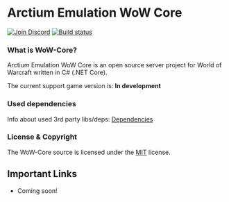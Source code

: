 # Arctium Emulation WoW Core

[![Join Discord](https://img.shields.io/badge/discord-join-7289DA.svg)](https://discord.gg/3wcx5rK) [![Build status](https://ci.appveyor.com/api/projects/status/aaoegmcmp5emmom4/branch/master?svg=true)](https://ci.appveyor.com/project/Fabi/project-wow/branch/master)

### What is WoW-Core?

Arctium Emulation WoW Core is an open source server project for World of Warcraft written in C# (.NET Core).

The current support game version is: **In development**

### Used dependencies
Info about used 3rd party libs/deps: [Dependencies](https://github.com/Arctium-Emulation/WoW-Core/blob/master/deps/README.md)

### License & Copyright

The WoW-Core source is licensed under the [MIT](https://github.com/Arctium-Emulation/WoW-Core/blob/master/LICENSE) license.

## Important Links

- Coming soon!
